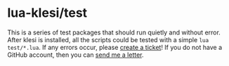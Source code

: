 
# lua-klesi/test

This is a series of test packages that should run quietly and without error.
After klesi is installed, all the scripts could be tested with a simple
`lua test/*.lua`. If any errors occur, please [create a ticket][1]! If you
do not have a GitHub account, then you can [send me a letter][2].

  [1]: https://github.com/Lawful-Lazy/lua-klesi/issues/new
  [2]: mailto:lawful.lazy@gmail.com
